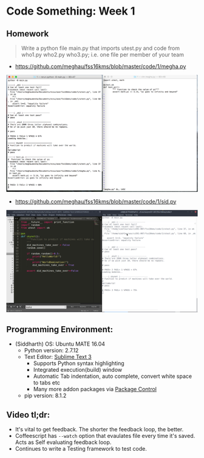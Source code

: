 # Code Something: Week 1

## Homework 

>Write a python file main.py that imports utest.py and code from who1.py who2.py who3.py; i.e. one file per member of your team

- <https://github.com/meghau/fss16kms/blob/master/code/1/megha.py>

![](https://github.com/meghau/fss16kms/blob/master/code/1/screenshots/megha_hw1.png)

- <https://github.com/meghau/fss16kms/blob/master/code/1/sid.py>

![](https://github.com/meghau/fss16kms/blob/master/code/1/screenshots/sid_hw1.png)

## Programming Environment:
- (Siddharth) OS: Ubuntu MATE 16.04
	- Python version: 2.7.12
	- Text Editor: [Sublime Text 3](https://www.sublimetext.com/3)
		- Supports Python syntax highlighting
		- Integrated execution(build) window
		- Automatic Tab indentation, auto complete, convert white space to tabs etc
		- Many more addon packages via [Package Control](https://packagecontrol.io/)
	- pip version: 8.1.2

## Video tl;dr:
- It's vital to get feedback. The shorter the feedback loop, the better.
- Coffeescript has `--watch` option that evaulates file every time it's saved. Acts as Self evaluating feedback loop.
- Continues to write a Testing framework to test code. 